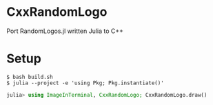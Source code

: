 # CxxRandomLogo
Port RandomLogos.jl written Julia to C++

# Setup

```console
$ bash build.sh
$ julia --project -e 'using Pkg; Pkg.instantiate()'
```

```julia
julia> using ImageInTerminal, CxxRandomLogo; CxxRandomLogo.draw()
```